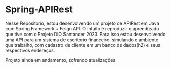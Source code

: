 # Spring-APIRest

Nesse Repositorio, estou desenvolvendo um projeto de APIRest em Java com Spring Framework + Feign API.
O intuito é reproduzir o aprendizado que tive com o Projeto DIO Santander 2023.
Para isso estou desenvolvendo uma API para um sistema de escritorio financeiro, simulando o ambiente que trabalho, com cadastro de cliente em um banco de dados(h2) e seus respectivos endereços.

Projeto ainda em andamento, sofrendo atualizações
